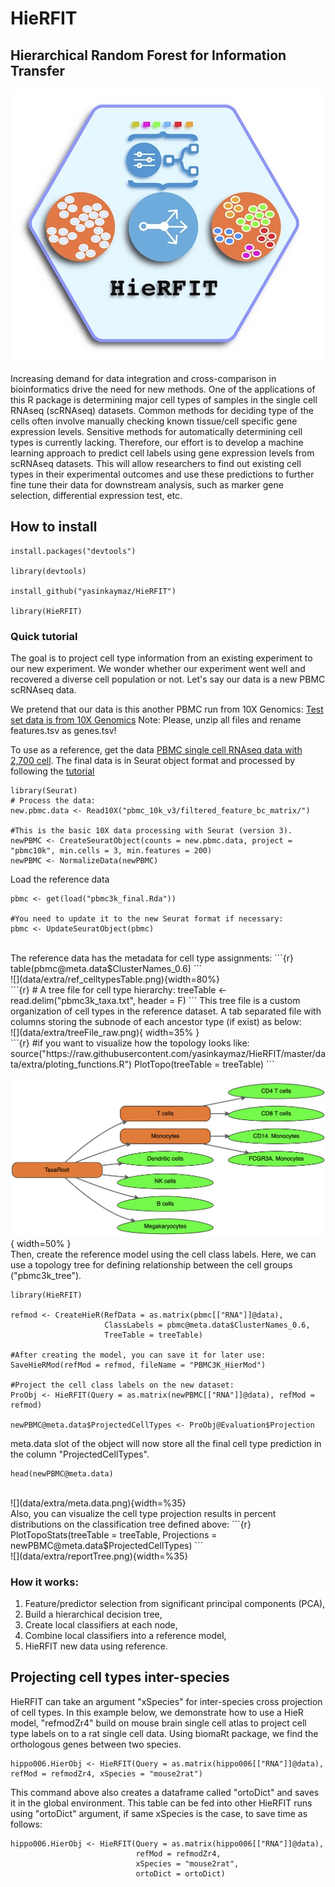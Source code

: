 # HieRFIT
## Hierarchical Random Forest for Information Transfer

![](data/extra/HieRFIT_banner.jpg)

Increasing demand for data integration and cross-comparison in bioinformatics drive the need for new methods. One of the applications of this R package is determining major cell types of samples in the single cell RNAseq (scRNAseq) datasets. Common methods for deciding type of the cells often involve manually checking known tissue/cell specific gene expression levels. Sensitive methods for automatically determining cell types is currently lacking. Therefore, our effort is to develop a machine learning approach to predict cell labels using gene expression levels from scRNAseq datasets. This will allow researchers to find out existing cell types in their experimental outcomes and use these predictions to further fine tune their data for downstream analysis, such as marker gene selection, differential expression test, etc.

## How to install

```
install.packages("devtools")

library(devtools)

install_github("yasinkaymaz/HieRFIT")

library(HieRFIT)
```


### Quick tutorial

The goal is to project cell type information from an existing experiment to our new experiment. We wonder whether our experiment went well and recovered a diverse cell population or not. Let's say our data is a new PBMC scRNAseq data.

We pretend that our data is this another PBMC run from 10X Genomics:
[Test set data is from 10X Genomics](http://cf.10xgenomics.com/samples/cell-exp/3.0.0/pbmc_10k_v3/pbmc_10k_v3_filtered_feature_bc_matrix.tar.gz)
Note: Please, unzip all files and rename features.tsv as genes.tsv!


To use as a reference, get the data [PBMC single cell RNAseq data with 2,700 cell](https://www.dropbox.com/s/kwd3kcxkmpzqg6w/pbmc3k_final.rds?dl=0). The final data is in Seurat object format and processed by following the [tutorial](https://satijalab.org/seurat/pbmc3k_tutorial.html)



```{r}
library(Seurat)
# Process the data:
new.pbmc.data <- Read10X("pbmc_10k_v3/filtered_feature_bc_matrix/")

#This is the basic 10X data processing with Seurat (version 3).
newPBMC <- CreateSeuratObject(counts = new.pbmc.data, project = "pbmc10k", min.cells = 3, min.features = 200)
newPBMC <- NormalizeData(newPBMC)

```


Load the reference data
```{r}
pbmc <- get(load("pbmc3k_final.Rda"))

#You need to update it to the new Seurat format if necessary:
pbmc <- UpdateSeuratObject(pbmc)
```
<br/>
The reference data has the metadata for cell type assignments:
```{r}
table(pbmc@meta.data$ClusterNames_0.6)
```
<br/>
![](data/extra/ref_celltypesTable.png){width=80%}
<br/>
```{r}
# A tree file for cell type hierarchy:
treeTable <- read.delim("pbmc3k_taxa.txt", header = F)
```
This tree file is a custom organization of cell types in the reference dataset. A tab separated file with columns storing the subnode of each ancestor type (if exist) as below:

<br/>
![](data/extra/treeFile_raw.png){ width=35% }
<br/>
```{r}
#if you want to visualize how the topology looks like:
source("https://raw.githubusercontent.com/yasinkaymaz/HieRFIT/master/data/extra/ploting_functions.R")
PlotTopo(treeTable = treeTable)
```

![](data/extra/3Kpbmc_tree.png){ width=50% }
<br/>
Then, create the reference model using the cell class labels. Here, we can use a topology tree for defining relationship between the cell groups ("pbmc3k_tree").

```{r}
library(HieRFIT)

refmod <- CreateHieR(RefData = as.matrix(pbmc[["RNA"]]@data),
                     ClassLabels = pbmc@meta.data$ClusterNames_0.6,
                     TreeTable = treeTable)

#After creating the model, you can save it for later use:
SaveHieRMod(refMod = refmod, fileName = "PBMC3K_HierMod")

#Project the cell class labels on the new dataset:
ProObj <- HieRFIT(Query = as.matrix(newPBMC[["RNA"]]@data), refMod = refmod)

newPBMC@meta.data$ProjectedCellTypes <- ProObj@Evaluation$Projection

```

meta.data slot of the object will now store all the final cell type prediction in the column "ProjectedCellTypes".
```{r}
head(newPBMC@meta.data)
```
<br/>
![](data/extra/meta.data.png){width=%35}
<br/>
Also, you can visualize the cell type projection results in percent distributions on the classification tree defined above:
```{r}
PlotTopoStats(treeTable = treeTable, Projections = newPBMC@meta.data$ProjectedCellTypes)
```
<br/>
![](data/extra/reportTree.png){width=%35}
<br/>



### How it works:

1. Feature/predictor selection from significant principal components (PCA),
2. Build a hierarchical decision tree,
3. Create local classifiers at each node,
3. Combine local classifiers into a reference model,
4. HieRFIT new data using reference.


## Projecting cell types inter-species

HieRFIT can take an argument "xSpecies" for inter-species cross projection of cell types. In this example below, we demonstrate how to use a HieR model, "refmodZr4" build on mouse brain single cell atlas to project cell type labels on to a rat single cell data. Using biomaRt package, we find the orthologous genes between two species.

```{r}
hippo006.HierObj <- HieRFIT(Query = as.matrix(hippo006[["RNA"]]@data), refMod = refmodZr4, xSpecies = "mouse2rat")
```
This command above also creates a dataframe called "ortoDict" and saves it in the global environment. This table can be fed into other HieRFIT runs using "ortoDict" argument, if same xSpecies is the case, to save time as follows:

```{r}
hippo006.HierObj <- HieRFIT(Query = as.matrix(hippo006[["RNA"]]@data),
                            refMod = refmodZr4,
                            xSpecies = "mouse2rat",
                            ortoDict = ortoDict)
```
